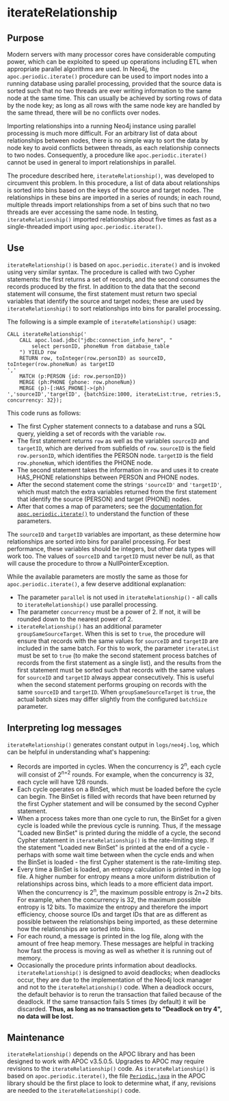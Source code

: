 # iterateRelationship

## Purpose

Modern servers with many processor cores have considerable computing power, which can be exploited to speed up operations including ETL when appropriate parallel algorithms are used. In Neo4j, the `apoc.periodic.iterate()` procedure can be used to import nodes into a running database using parallel processing, provided that the source data is sorted such that no two threads are ever writing information to the same node at the same time. This can usually be achieved by sorting rows of data by the node key; as long as all rows with the same node key are handled by the same thread, there will be no conflicts over nodes.

Importing relationships into a running Neo4j instance using parallel processing is much more difficult. For an arbitrary list of data about relationships between nodes, there is no simple way to sort the data by node key to avoid conflicts between threads, as each relationship connects to two nodes. Consequently, a procedure like `apoc.periodic.iterate()` cannot be used in general to import relationships in parallel.

The procedure described here, `iterateRelationship()`, was developed to circumvent this problem. In this procedure, a list of data about relationships is sorted into bins based on the keys of the source and target nodes. The relationships in these bins are imported in a series of rounds; in each round, multiple threads import relationships from a set of bins such that no two threads are ever accessing the same node. In testing, `iterateRelationship()` imported relationships about five times as fast as a single-threaded import using `apoc.periodic.iterate()`.

## Use

`iterateRelationship()` is based on `apoc.periodic.iterate()` and is invoked using very similar syntax. The procedure is called with two Cypher statements: the first returns a set of records, and the second consumes the records produced by the first. In addition to the data that the second statement will consume, the first statement must return two special variables that identify the source and target nodes; these are used by `iterateRelationship()` to sort relationships into bins for parallel processing.

The following is a simple example of `iterateRelationship()` usage:

```
CALL iterateRelationship('
    CALL apoc.load.jdbc("jdbc:connection_info_here", "
        select personID, phoneNum from database_table
    ") YIELD row
    RETURN row, toInteger(row.personID) as sourceID, toInteger(row.phoneNum) as targetID
','
    MATCH (p:PERSON {id: row.personID})
    MERGE (ph:PHONE {phone: row.phoneNum})
    MERGE (p)-[:HAS_PHONE]->(ph)
','sourceID','targetID', {batchSize:1000, iterateList:true, retries:5, concurrency: 32});
```

This code runs as follows:
- The first Cypher statement connects to a database and runs a SQL query, yielding a set of records with the variable `row`.
- The first statement returns `row` as well as the variables `sourceID` and `targetID`, which are derived from subfields of `row`. `sourceID` is the field `row.personID`, which identifies the PERSON node. `targetID` is the field `row.phoneNum`, which identifies the PHONE node.
- The second statement takes the information in `row` and uses it to create HAS_PHONE relationships between PERSON and PHONE nodes.
- After the second statement come the strings `'sourceID'` and `'targetID'`, which must match the extra variables returned from the first statement that identify the source (PERSON) and target (PHONE) nodes.
- After that comes a map of parameters; see the [documentation for `apoc.periodic.iterate()`](https://neo4j.com/docs/labs/apoc/current/graph-updates/periodic-execution/#commit-batching) to understand the function of these parameters.

The `sourceID` and `targetID` variables are important, as these determine how relationships are sorted into bins for parallel processing. For best performance, these variables should be integers, but other data types will work too. The values of `sourceID` and `targetID` must never be null, as that will cause the procedure to throw a NullPointerException.

While the available parameters are mostly the same as those for `apoc.periodic.iterate()`, a few deserve additional explanation:
- The parameter `parallel` is not used in `iterateRelationship()` - all calls to `iterateRelationship()` use parallel processing.
- The parameter `concurrency` must be a power of 2. If not, it will be rounded down to the nearest power of 2.
- `iterateRelationship()` has an additional parameter `groupSameSourceTarget`. When this is set to `true`, the procedure will ensure that records with the same values for `sourceID` and `targetID` are included in the same batch. For this to work, the parameter `iterateList` must be set to `true` (to make the second statement process batches of records from the first statement as a single list), and the results from the first statement must be sorted such that records with the same values for `sourceID` and `targetID` always appear consecutively. This is useful when the second statement performs grouping on records with the same `sourceID` and `targetID`. When `groupSameSourceTarget` is `true`, the actual batch sizes may differ slightly from the configured `batchSize` parameter.

## Interpreting log messages

`iterateRelationship()` generates constant output in `logs/neo4j.log`, which can be helpful in understanding what's happening:
- Records are imported in cycles. When the concurrency is 2<sup>n</sup>, each cycle will consist of 2<sup>n+2</sup> rounds. For example, when the concurrency is 32, each cycle will have 128 rounds.
- Each cycle operates on a BinSet, which must be loaded before the cycle can begin. The BinSet is filled with records that have been returned by the first Cypher statement and will be consumed by the second Cypher statement.
- When a process takes more than one cycle to run, the BinSet for a given cycle is loaded while the previous cycle is running. Thus, if the message "Loaded new BinSet" is printed during the middle of a cycle, the second Cypher statement in `iterateRelationship()` is the rate-limiting step. If the statement "Loaded new BinSet" is printed at the end of a cycle - perhaps with some wait time between when the cycle ends and when the BinSet is loaded - the first Cypher statement is the rate-limiting step.
- Every time a BinSet is loaded, an entropy calculation is printed in the log file. A higher number for entropy means a more uniform distribution of relationships across bins, which leads to a more efficient data import.  When the concurrency is 2<sup>n</sup>, the maximum possible entropy is 2n+2 bits. For example, when the concurrency is 32, the maximum possible entropy is 12 bits. To maximize the entropy and therefore the import efficiency, choose source IDs and target IDs that are as different as possible between the relationships being imported, as these determine how the relationships are sorted into bins.
- For each round, a message is printed in the log file, along with the amount of free heap memory. These messages are helpful in tracking how fast the process is moving as well as whether it is running out of memory.
- Occasionally the procedure prints information about deadlocks. `iterateRelationship()` is designed to avoid deadlocks; when deadlocks occur, they are due to the implementation of the Neo4j lock manager and not to the `iterateRelationship()` code. When a deadlock occurs, the default behavior is to rerun the transaction that failed because of the deadlock. If the same transaction fails 5 times (by default) it will be discarded. **Thus, as long as no transaction gets to "Deadlock on try 4", no data will be lost.**

## Maintenance

`iterateRelationship()` depends on the APOC library and has been designed to work with APOC v3.5.0.5. Upgrades to APOC may require revisions to the `iterateRelationship()` code. As `iterateRelationship()` is based on `apoc.periodic.iterate()`, the file [`Periodic.java`](https://github.com/neo4j-contrib/neo4j-apoc-procedures/blob/3.5/src/main/java/apoc/periodic/Periodic.java) in the APOC library should be the first place to look to determine what, if any, revisions are needed to the `iterateRelationship()` code.
